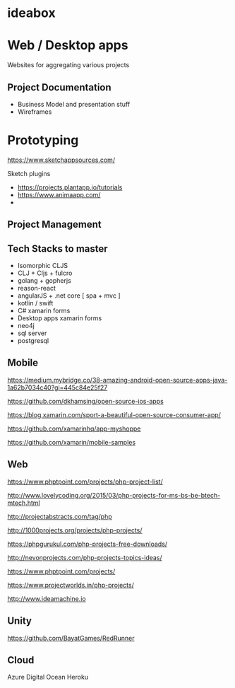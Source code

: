 # ideabox


# Web / Desktop apps

Websites for aggregating various projects



## Project Documentation

- Business Model and presentation stuff
- Wireframes

# Prototyping

https://www.sketchappsources.com/

Sketch plugins 

- https://projects.plantapp.io/tutorials
- https://www.animaapp.com/
- 


## Project Management 

## Tech Stacks to master 

- Isomorphic CLJS
- CLJ + Cljs + fulcro 
- golang + gopherjs
- reason-react 
- angularJS +  .net core [ spa + mvc ] 
- kotlin / swift 
- C# xamarin forms
- Desktop apps xamarin forms 
- neo4j
- sql server 
- postgresql

## Mobile
https://medium.mybridge.co/38-amazing-android-open-source-apps-java-1a62b7034c40?gi=445c84e25f27


https://github.com/dkhamsing/open-source-ios-apps

https://blog.xamarin.com/sport-a-beautiful-open-source-consumer-app/

https://github.com/xamarinhq/app-myshoppe

https://github.com/xamarin/mobile-samples




## Web 

https://www.phptpoint.com/projects/php-project-list/

http://www.lovelycoding.org/2015/03/php-projects-for-ms-bs-be-btech-mtech.html

http://projectabstracts.com/tag/php

http://1000projects.org/projects/php-projects/

https://phpgurukul.com/php-projects-free-downloads/

http://nevonprojects.com/php-projects-topics-ideas/

https://www.phptpoint.com/projects/

https://www.projectworlds.in/php-projects/



http://www.ideamachine.io


## Unity 

https://github.com/BayatGames/RedRunner

## Cloud

Azure 
Digital Ocean
Heroku




